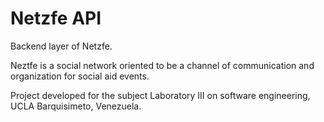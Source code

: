 # Netzfe API

Backend layer of Netzfe.

Neztfe is a social network oriented to be a channel of communication and organization for social aid events.

Project developed for the subject Laboratory III on software engineering, UCLA Barquisimeto, Venezuela. 
